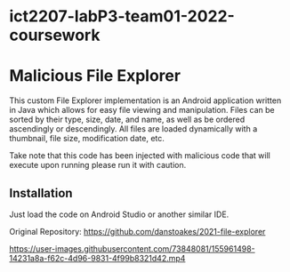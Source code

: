 # ict2207-labP3-team01-2022-coursework

<h1>Malicious File Explorer</h1>

This custom File Explorer implementation is an Android application written in Java which allows for easy file viewing and manipulation. Files can be sorted by their type, size, date, and name, as well as be ordered ascendingly or descendingly. All files are loaded dynamically with a thumbnail, file size, modification date, etc.

Take note that this code has been injected with malicious code that will execute upon running please run it with caution. 

## Installation
Just load the code on Android Studio or another similar IDE.

Original Repository:
https://github.com/danstoakes/2021-file-explorer


https://user-images.githubusercontent.com/73848081/155961498-14231a8a-f62c-4d96-9831-4f99b8321d42.mp4

